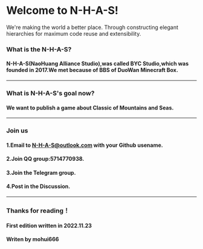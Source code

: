 # Welcome to N-H-A-S!
We're making the world a better place. Through constructing elegant hierarchies for maximum code reuse and extensibility.
### What is the N-H-A-S?
#### N-H-A-S(NaoHuang Alliance Studio),was called BYC Studio,which was founded in 2017.We met because of BBS of DuoWan Minecraft Box.
---
### What is N-H-A-S's goal now?
#### We want to publish a game about Classic of Mountains and Seas.
---
### Join us
#### 1.Email to N-H-A-S@outlook.com with your Github usename.
#### 2.Join QQ group:5714770938.
#### 3.Join the Telegram group.
#### 4.Post in the Discussion.
---
### Thanks for reading！
#### First edition written in 2022.11.23
#### Writen by mohui666